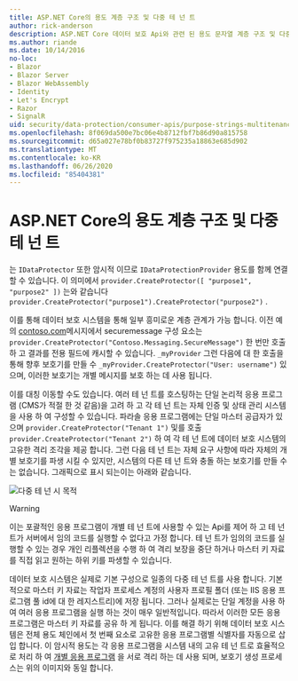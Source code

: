 ```yaml
---
title: ASP.NET Core의 용도 계층 구조 및 다중 테 넌 트
author: rick-anderson
description: ASP.NET Core 데이터 보호 Api와 관련 된 용도 문자열 계층 구조 및 다중 테 넌 트에 대해 알아봅니다.
ms.author: riande
ms.date: 10/14/2016
no-loc:
- Blazor
- Blazor Server
- Blazor WebAssembly
- Identity
- Let's Encrypt
- Razor
- SignalR
uid: security/data-protection/consumer-apis/purpose-strings-multitenancy
ms.openlocfilehash: 8f069da500e7bc06e4b8712fbf7b86d90a815758
ms.sourcegitcommit: d65a027e78bf0b83727f975235a18863e685d902
ms.translationtype: MT
ms.contentlocale: ko-KR
ms.lasthandoff: 06/26/2020
ms.locfileid: "85404381"
---
```

# <a name="purpose-hierarchy-and-multi-tenancy-in-aspnet-core"></a>ASP.NET Core의 용도 계층 구조 및 다중 테 넌 트

는 `IDataProtector` 또한 암시적 이므로 `IDataProtectionProvider` 용도를 함께 연결할 수 있습니다. 이 의미에서 `provider.CreateProtector([ "purpose1", "purpose2" ])` 는와 같습니다 `provider.CreateProtector("purpose1").CreateProtector("purpose2")` .

이를 통해 데이터 보호 시스템을 통해 일부 흥미로운 계층 관계가 가능 합니다. 이전 예의 [contoso.com](xref:security/data-protection/consumer-apis/purpose-strings#data-protection-contoso-purpose)메시지에서 securemessage 구성 요소는 `provider.CreateProtector("Contoso.Messaging.SecureMessage")` 한 번만 호출 하 고 결과를 전용 필드에 캐시할 수 있습니다. `_myProvider` 그런 다음에 대 한 호출을 통해 향후 보호기를 만들 수 `_myProvider.CreateProtector("User: username")` 있으며, 이러한 보호기는 개별 메시지를 보호 하는 데 사용 됩니다.

이를 대칭 이동할 수도 있습니다. 여러 테 넌 트를 호스팅하는 단일 논리적 응용 프로그램 (CMS가 적절 한 것 같음)을 고려 하 고 각 테 넌 트는 자체 인증 및 상태 관리 시스템을 사용 하 여 구성할 수 있습니다. 파라솔 응용 프로그램에는 단일 마스터 공급자가 있으며 `provider.CreateProtector("Tenant 1")` 및를 호출 `provider.CreateProtector("Tenant 2")` 하 여 각 테 넌 트에 데이터 보호 시스템의 고유한 격리 조각을 제공 합니다. 그런 다음 테 넌 트는 자체 요구 사항에 따라 자체의 개별 보호기를 파생 시킬 수 있지만, 시스템의 다른 테 넌 트와 충돌 하는 보호기를 만들 수는 없습니다. 그래픽으로 표시 되는이는 아래와 같습니다.

![다중 테 넌 시 목적](purpose-strings-multitenancy/_static/purposes-multi-tenancy.png)

>[!WARNING]
> 이는 포괄적인 응용 프로그램이 개별 테 넌 트에 사용할 수 있는 Api를 제어 하 고 테 넌 트가 서버에서 임의 코드를 실행할 수 없다고 가정 합니다. 테 넌 트가 임의의 코드를 실행할 수 있는 경우 개인 리플렉션을 수행 하 여 격리 보장을 중단 하거나 마스터 키 자료를 직접 읽고 원하는 하위 키를 파생할 수 있습니다.

데이터 보호 시스템은 실제로 기본 구성으로 일종의 다중 테 넌 트를 사용 합니다. 기본적으로 마스터 키 자료는 작업자 프로세스 계정의 사용자 프로필 폴더 (또는 IIS 응용 프로그램 풀 id에 대 한 레지스트리)에 저장 됩니다. 그러나 실제로는 단일 계정을 사용 하 여 여러 응용 프로그램을 실행 하는 것이 매우 일반적입니다. 따라서 이러한 모든 응용 프로그램은 마스터 키 자료를 공유 하 게 됩니다. 이를 해결 하기 위해 데이터 보호 시스템은 전체 용도 체인에서 첫 번째 요소로 고유한 응용 프로그램별 식별자를 자동으로 삽입 합니다. 이 암시적 용도는 각 응용 프로그램을 시스템 내의 고유 테 넌 트로 효율적으로 처리 하 여 [개별 응용 프로그램](xref:security/data-protection/configuration/overview#per-application-isolation) 을 서로 격리 하는 데 사용 되며, 보호기 생성 프로세스는 위의 이미지와 동일 합니다.
